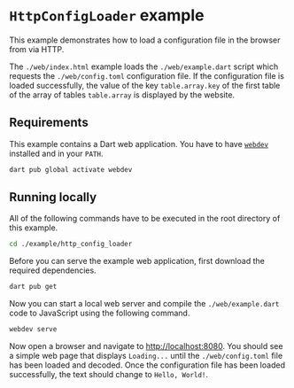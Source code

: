 # `HttpConfigLoader` example

This example demonstrates how to load a configuration file in the browser from via HTTP.

The `./web/index.html` example loads the `./web/example.dart` script which requests the `./web/config.toml` configuration file.
If the configuration file is loaded successfully, the value of the key `table.array.key` of the first table of the array of tables `table.array` is displayed by the website.

## Requirements

This example contains a Dart web application.
You have to have [`webdev`][dart/webdev] installed and in your `PATH`.

```bash
dart pub global activate webdev
```

## Running locally

All of the following commands have to be executed in the root directory of this example.

```bash
cd ./example/http_config_loader
```

Before you can serve the example web application, first download the required dependencies.

```bash
dart pub get
```

Now you can start a local web server and compile the `./web/example.dart` code to JavaScript using the following command.

```bash
webdev serve
```

Now open a browser and navigate to <http://localhost:8080>.
You should see a simple web page that displays `Loading...` until the `./web/config.toml` file has been loaded and decoded.
Once the configuration file has been loaded successfully, the text should change to `Hello, World!`.

[dart/webdev]:
  https://dart.dev/tools/webdev
  "webdev | Dart"
